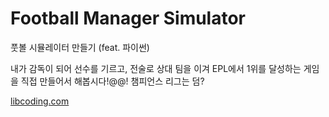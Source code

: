 # Football Manager Simulator 
풋볼 시뮬레이터 만들기 (feat. 파이썬)

내가 감독이 되어 선수를 기르고, 전술로 상대 팀을 이겨 EPL에서 1위를 달성하는 게임을 직접 만들어서 해봅시다!@@!
챔피언스 리그는 덤?


[libcoding.com](http://libcoding.com)
